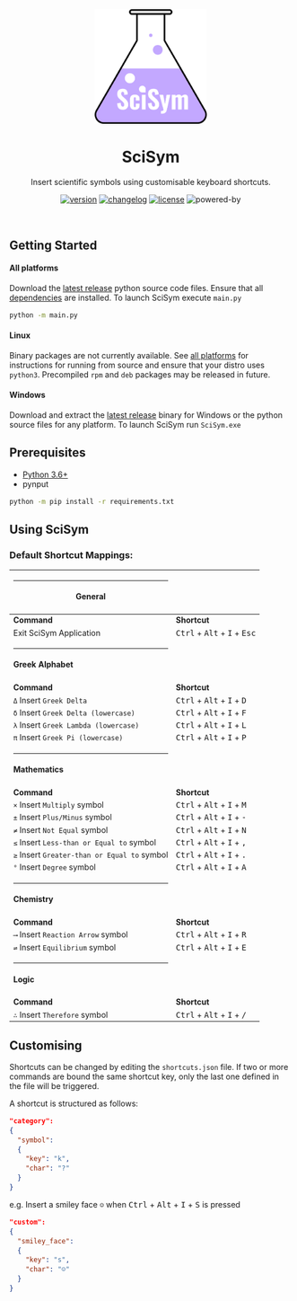 <div align="center">
<img src="icon.png" alt="SciSym" width=200px/>

# SciSym
Insert scientific symbols using customisable keyboard shortcuts.

[![version](https://img.shields.io/github/v/release/Benjamin-Park/SciSym?logo=github&sort=semver)](https://github.com/Benjamin-Park/SciSym/releases)
[![changelog](https://img.shields.io/badge/Changelog-📃-lightgrey)](./CHANGELOG.md)
[![license](https://img.shields.io/badge/License-MIT-default)](./LICENSE)
![powered-by](https://img.shields.io/badge/Powered_by-Python-yellow?logo=python)
</div><br>

## Getting Started
#### All platforms
Download the [latest release](https://github.com/Benjamin-Park/SciSym/releases/latest) python source code files.
Ensure that all [dependencies](#prerequisites) are installed. To launch SciSym execute `main.py`

```sh
python -m main.py
```

#### Linux
Binary packages are not currently available. See [all platforms](#all-platforms) for instructions for running from source and ensure that your distro uses `python3`. Precompiled `rpm` and `deb` packages may be released in future.

#### Windows
Download and extract the [latest release](https://github.com/Benjamin-Park/SciSym/releases/latest/download/scisym-win32.zip) binary for Windows or the python source files for any platform. To launch SciSym run `SciSym.exe`

## Prerequisites
- [Python 3.6+](https://www.python.org/downloads/)
- pynput

```sh
python -m pip install -r requirements.txt
```


## Using SciSym

### Default Shortcut Mappings:

| <hr><h4>**General** ||
| ------- | -------- |
| **Command** | **Shortcut** |
| Exit SciSym Application | <kbd>Ctrl</kbd> + <kbd>Alt</kbd> + <kbd>I</kbd> + <kbd>Esc</kbd> |
| <hr><h4>**Greek Alphabet** ||
| **Command** | **Shortcut** |
| `Δ` Insert `Greek Delta` | <kbd>Ctrl</kbd> + <kbd>Alt</kbd> + <kbd>I</kbd> + <kbd>D</kbd> |
| `δ` Insert `Greek Delta (lowercase)` | <kbd>Ctrl</kbd> + <kbd>Alt</kbd> + <kbd>I</kbd> + <kbd>F</kbd> |
| `λ` Insert `Greek Lambda (lowercase)` | <kbd>Ctrl</kbd> + <kbd>Alt</kbd> + <kbd>I</kbd> + <kbd>L</kbd> |
| `π` Insert `Greek Pi (lowercase)` | <kbd>Ctrl</kbd> + <kbd>Alt</kbd> + <kbd>I</kbd> + <kbd>P</kbd> |
| <hr><h4>**Mathematics** ||
| **Command** | **Shortcut** |
| `×` Insert `Multiply` symbol | <kbd>Ctrl</kbd> + <kbd>Alt</kbd> + <kbd>I</kbd> + <kbd>M</kbd> |
| `±` Insert `Plus/Minus` symbol | <kbd>Ctrl</kbd> + <kbd>Alt</kbd> + <kbd>I</kbd> + <kbd>-</kbd> |
| `≠` Insert `Not Equal` symbol | <kbd>Ctrl</kbd> + <kbd>Alt</kbd> + <kbd>I</kbd> + <kbd>N</kbd> |
| `≤` Insert `Less-than or Equal to` symbol | <kbd>Ctrl</kbd> + <kbd>Alt</kbd> + <kbd>I</kbd> + <kbd>,</kbd> |
| `≥` Insert `Greater-than or Equal to` symbol | <kbd>Ctrl</kbd> + <kbd>Alt</kbd> + <kbd>I</kbd> + <kbd>.</kbd> |
| `°` Insert `Degree` symbol | <kbd>Ctrl</kbd> + <kbd>Alt</kbd> + <kbd>I</kbd> + <kbd>A</kbd> |
| <hr><h4>**Chemistry** ||
| **Command** | **Shortcut** |
| `⟶` Insert `Reaction Arrow` symbol | <kbd>Ctrl</kbd> + <kbd>Alt</kbd> + <kbd>I</kbd> + <kbd>R</kbd> |
| `⇌` Insert `Equilibrium` symbol | <kbd>Ctrl</kbd> + <kbd>Alt</kbd> + <kbd>I</kbd> + <kbd>E</kbd> |
| <hr><h4>**Logic** ||
| **Command** | **Shortcut** |
| `∴` Insert `Therefore` symbol | <kbd>Ctrl</kbd> + <kbd>Alt</kbd> + <kbd>I</kbd> + <kbd>/</kbd> |

## Customising
Shortcuts can be changed by editing the `shortcuts.json` file. If two or more commands are bound the same shortcut key, only the last one defined in the file will be triggered.

A shortcut is structured as follows:
```json
"category":
{
  "symbol":
  {
    "key": "k",
    "char": "?"
  }
}
```

e.g. Insert a smiley face `☺` when <kbd>Ctrl</kbd> + <kbd>Alt</kbd> + <kbd>I</kbd> + <kbd>S</kbd> is pressed
```json
"custom":
{
  "smiley_face":
  {
    "key": "s",
    "char": "☺"
  }
}
```

